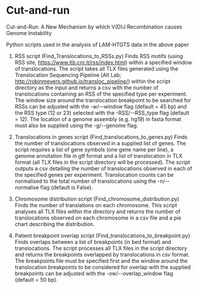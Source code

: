 # Cut-and-run
Cut-and-Run: A New Mechanism by which V(D)J Recombination causes Genome Instability

Python scripts used in the analysis of LAM-HTGTS data in the above paper

1. RSS script (Find_Translocations_to_RSSs.py)
Finds RSS motifs (using RSS site, https://www.itb.cnr.it/rss/index.html) within a specified window of translocations. The script takes all TLX files generated using the Translocation Sequencing Pipeline (Alt Lab; http://robinmeyers.github.io/transloc_pipeline/) within the script directory as the input and returns a csv with the number of translocations containing an RSS of the specified type per experiment. The window size around the translocation breakpoint to be searched for RSSs can be adjusted with the -w/--window flag (default = 45 bp) and the RSS type (12 or 23) selected with the -RSS/--RSS_type flag (default = 12). The location of a genome assembly (e.g. hg19) in fasta format must also be supplied using the -g/--genome flag.   

2. Translocations in genes script (Find_translocations_to_genes.py)
Finds the number of translocations observed in a supplied list of genes. The script requires a list of gene symbols (one gene name per line), a genome annotation file in gtf format and a list of translocation in TLX format (all TLX files in the script directory will be processed). The script outputs a csv detailing the number of translocations observed in each of the specified genes per experiment. Translocation counts can be normalised to the total number of translocations using the -n/--normalise flag (default is False).     

3. Chromosome distribution script (Find_chromosome_distribution.py)
Finds the number of translations on each chromosome. This script analyses all TLX files within the directory and returns the number of translocations observed on each chromosome in a csv file and a pie chart describing the distribution.

4. Patient breakpoint overlap script (Find_translocations_to_breakpoint.py)
Finds overlaps between a list of breakpoints (in bed format) and translocations. The script processes all TLX files in the script directory and returns the breakpoints overlapped by translocations in csv format. The breakpoints file must be specified first and the window around the translocation breakpoints to be considered for overlap with the supplied breakpoints can be adjusted with the -ow/--overlap_window flag (default = 50 bp). 
